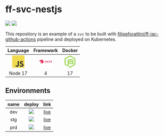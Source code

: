 # ff-svc-nestjs
 ![](https://github.com/filipeforattini/ff-svc-nestjs/actions/workflows/pipeline.yml/badge.svg) ![](https://img.shields.io/badge/%20%20%F0%9F%93%A6%F0%9F%9A%80-semantic--release-e10079.svg)

This repository is an example of a `svc` to be built with [filipeforattini/ff-iac-github-actions](https://github.com/filipeforattini/ff-iac-github-actions) pipeline and deployed on Kubernetes.


| Language | Framework | Docker |
|:---:|:---:|:---:|
| <img src="https://raw.githubusercontent.com/devicons/devicon/master/icons/javascript/javascript-original.svg" title="React" width="40" height="40"/> | <img src="https://raw.githubusercontent.com/devicons/devicon/master/icons/nestjs/nestjs-plain-wordmark.svg" title="React" width="40" height="40"/> | <img src="https://raw.githubusercontent.com/devicons/devicon/master/icons/nodejs/nodejs-original.svg" title="React" width="40" height="40"/> |
| Node 17 | 4 | 17 |


## Environments

| name | deploy | link |
|:---:|:---:|:---:|
| dev | ![](https://img.shields.io/github/deployments/filipeforattini/ff-svc-nestjs/dev?label=deploy) | [live](https://ff-svc-nestjs.dev.forattini.app/) |
| stg | ![](https://img.shields.io/github/deployments/filipeforattini/ff-svc-nestjs/stg?label=deploy) | [live](https://ff-svc-nestjs.stg.forattini.app/) |
| prd | ![](https://img.shields.io/github/deployments/filipeforattini/ff-svc-nestjs/prd?label=deploy) | [live](https://ff-svc-nestjs.prd.forattini.app/) |

